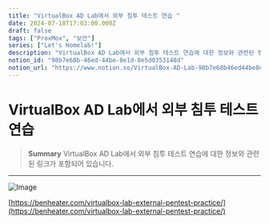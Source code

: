 ```yaml
---
title: "VirtualBox AD Lab에서 외부 침투 테스트 연습 "
date: 2024-07-18T17:03:00.000Z
draft: false
tags: ["ProxMox", "보안"]
series: ["Let's Homelab!"]
description: "VirtualBox AD Lab에서 외부 침투 테스트 연습에 대한 정보와 관련된 링크가 포함되어 있습니다."
notion_id: "98b7e68b-46ed-44be-8e1d-8e5d0353148d"
notion_url: "https://www.notion.so/VirtualBox-AD-Lab-98b7e68b46ed44be8e1d8e5d0353148d"
---
```


# VirtualBox AD Lab에서 외부 침투 테스트 연습 

> **Summary**
> VirtualBox AD Lab에서 외부 침투 테스트 연습에 대한 정보와 관련된 링크가 포함되어 있습니다.

---

![Image](https://prod-files-secure.s3.us-west-2.amazonaws.com/09ccd4d5-876c-4bba-bbdf-cc77a0a11257/4cbbc69a-f264-4bc1-a6b0-95f9b80b3178/Untitled.png?X-Amz-Algorithm=AWS4-HMAC-SHA256&X-Amz-Content-Sha256=UNSIGNED-PAYLOAD&X-Amz-Credential=ASIAZI2LB466XDTMYW3R%2F20250724%2Fus-west-2%2Fs3%2Faws4_request&X-Amz-Date=20250724T080831Z&X-Amz-Expires=3600&X-Amz-Security-Token=IQoJb3JpZ2luX2VjEAAaCXVzLXdlc3QtMiJIMEYCIQC%2FQY9FMKf5uMrA43ktm20HgBMMmY3Ai%2FWIc76f8zt6mwIhAKpBeAgoYTGAGtYgoFIoSiQO6PGYRnbKB37RVhIwxY5gKv8DCCkQABoMNjM3NDIzMTgzODA1IgybVK5KxUXt61kxoDcq3APvQuqMGDk2rUQXtsWqXiYrAYlzDuvlrMLdNYBX0yzdJiRl1xDotyU3FcEHLfI7%2FwBNKvUy0sP0ubBPZuxvbgOSGwOUVIt%2Fc7mdJpFVrF5MhoKgCNCZwz%2B16RoxamArYw5cIif9Ad9KTRVwyaMpdFyCZ1jhRDxa0IKb2WGKg4z1mapX5FiN1VjAIZw0wd%2B%2BMNVaVO2zX8YqhnbBkiBJx3GDcIIHPV8HLG8gOEflnmrpCTeoKL4e9kXESAPLx9CINxGl86ASS3%2FVjAtkgaMkZkEZQtvPWMaUazVyfGZt0xKCrFVvGwQreADvkvCzQMImCKfjzEnGmmXXCKhDHEg9qnGxBefPeYRF%2FEgvMfQRc65gJIixZ%2Flsy9bu13BKZgb%2FbQS7rHNRYofTCj0lyDAS9IK3AVFFZgCP3PyDOxDBBxJCh%2BMCnLbLPDCHn%2Bsjl%2FRQNJeUKV5dik92x4U4bJf67%2Bb1VxWAEp3BLjCRVOG3%2BDnDt2c3JmrhZFVeftIs1%2BTE%2Bk9EjEpIeP0sR0kx%2BN6%2FHGlqPwDG3iz7%2Bq4iHrpNB26lsgFzb7vkyXetzpGGtLt9VOz37t0ijnPUAhLmNIVfYJBFsUPwz0DMeEzZ9aYPx87p%2Fbzn9T%2BnsIifXHXbejCwz4fEBjqkAZjJP%2FP5%2Bk6yO94BUhKso31zPQMCyL3jqE%2Bk5yfQM4o5H6Z8zDJVy%2Fb51BGDQfMOreWuNAIK%2BaWzVtI3XA5BkpP4aCBKCtDWA8E%2F9nVKkLtGZ%2Fj1KZ2HeHdg7LGkA9VLo1lrhpUHpx23soxd%2FM9mTg24c%2BUYUGSo6bhlKf81dCAPe7EvqTMowb%2FOIfyPlcsBtPDIpbwe8lEqx%2F4Qjc5%2BKM9N0fX6&X-Amz-Signature=0430a80c1ea287b6a5049811fa1bf7d2e73c0d3d065af1bb5477ee2bc76cdd68&X-Amz-SignedHeaders=host&x-amz-checksum-mode=ENABLED&x-id=GetObject)

[https://benheater.com/virtualbox-lab-external-pentest-practice/](https://benheater.com/virtualbox-lab-external-pentest-practice/)

